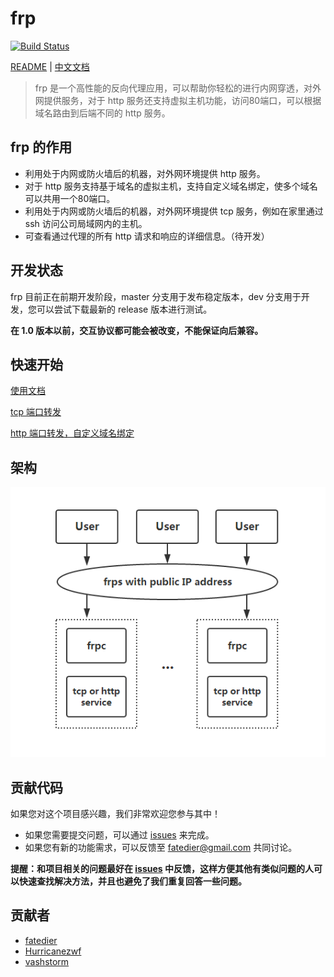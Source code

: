 # frp

[![Build Status](https://travis-ci.org/fatedier/frp.svg)](https://travis-ci.org/fatedier/frp)

[README](README.md) | [中文文档](README_zh.md)

>frp 是一个高性能的反向代理应用，可以帮助你轻松的进行内网穿透，对外网提供服务，对于 http 服务还支持虚拟主机功能，访问80端口，可以根据域名路由到后端不同的 http 服务。

## frp 的作用

* 利用处于内网或防火墙后的机器，对外网环境提供 http 服务。
* 对于 http 服务支持基于域名的虚拟主机，支持自定义域名绑定，使多个域名可以共用一个80端口。
* 利用处于内网或防火墙后的机器，对外网环境提供 tcp 服务，例如在家里通过 ssh 访问公司局域网内的主机。
* 可查看通过代理的所有 http 请求和响应的详细信息。（待开发）

## 开发状态

frp 目前正在前期开发阶段，master 分支用于发布稳定版本，dev 分支用于开发，您可以尝试下载最新的 release 版本进行测试。

**在 1.0 版本以前，交互协议都可能会被改变，不能保证向后兼容。**

## 快速开始

[使用文档](/doc/quick_start_zh.md)

[tcp 端口转发](/doc/quick_start_zh.md#tcp-端口转发)

[http 端口转发，自定义域名绑定](/doc/quick_start_zh.md#http-端口转发自定义域名绑定)

## 架构

![architecture](/doc/pic/architecture.png)

## 贡献代码

如果您对这个项目感兴趣，我们非常欢迎您参与其中！

* 如果您需要提交问题，可以通过 [issues](https://github.com/fatedier/frp/issues) 来完成。
* 如果您有新的功能需求，可以反馈至 fatedier@gmail.com 共同讨论。

**提醒：和项目相关的问题最好在 [issues](https://github.com/fatedier/frp/issues) 中反馈，这样方便其他有类似问题的人可以快速查找解决方法，并且也避免了我们重复回答一些问题。**

## 贡献者

* [fatedier](https://github.com/fatedier)
* [Hurricanezwf](https://github.com/Hurricanezwf)
* [vashstorm](https://github.com/vashstorm)
